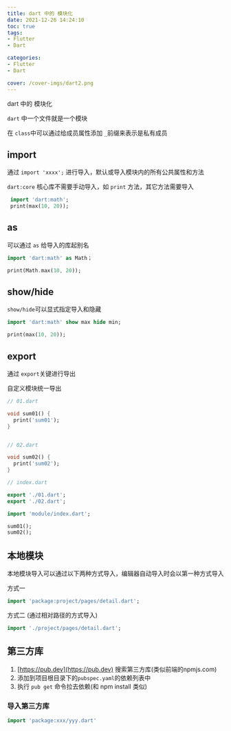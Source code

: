 ```yaml
---
title: dart 中的 模块化
date: 2021-12-26 14:24:10
toc: true
tags:
- Flutter
- Dart

categories:
- Flutter
- Dart

cover: /cover-imgs/dart2.png
---
```

dart 中的 模块化
 
<!-- more -->


`dart` 中一个文件就是一个模块

在 `class`中可以通过给成员属性添加 `_`前缀来表示是私有成员



## import

通过 `import 'xxxx';` 进行导入，默认或导入模块内的所有公共属性和方法

`dart:core` 核心库不需要手动导入，如 `print` 方法，其它方法需要导入



```Dart
 import 'dart:math';
 print(max(10, 20));

```




## as

可以通过 `as` 给导入的库起别名

```Dart
import 'dart:math' as Math；

print(Math.max(10, 20));
```




## show/hide

`show/hide`可以显式指定导入和隐藏

```Dart
import 'dart:math' show max hide min;

print(max(10, 20));

```




## export

通过 `export`关键进行导出

自定义模块统一导出

```Dart
// 01.dart

void sum01() {
  print('sum01');
}


// 02.dart

void sum02() {
  print('sum02');
}

// index.dart

export './01.dart';
export './02.dart';

```


```Dart
import 'module/index.dart';

sum01();
sum02();

```




## 本地模块

本地模块导入可以通过以下两种方式导入，编辑器自动导入时会以第一种方式导入



方式一

```Dart
import 'package:project/pages/detail.dart';

```




方式二 (通过相对路径的方式导入)

```Dart
import './project/pages/detail.dart';
```


## 第三方库

1. [https://pub.dev](https://pub.dev) 搜索第三方库(类似前端的npmjs.com)
2. 添加到项目根目录下的`pubspec.yaml`的依赖列表中
3. 执行 `pub get` 命令拉去依赖(和 npm install 类似)



### 导入第三方库

```Dart
import 'package:xxx/yyy.dart'
```




